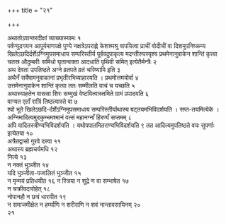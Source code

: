 +++
title = "२१"

+++
 

अथातोऽवान्तरदीक्षां व्याख्यास्यामः १  
पर्वण्युदगयन आपूर्यमाणपक्षे पुण्ये
नक्षत्रेऽपराह्णे केशश्मश्रु वापयित्वा प्राचीं वोदीचीं वा
दिशमुपनिष्क्रम्य
खिलेऽछदिर्दर्शेऽग्निमुपसमाधाय
सम्परिस्तीर्य पूर्ववदुपाकृत्य मदन्तीरुपस्पृश्य प्रथमेनानुवाकेन शान्तिं
कृत्वा चतस्र औदुम्बरीः समिधो घृतान्वक्ता आदधाति पृथिवी समित्
इत्येतैर्मन्त्रैः २  
अथ देवता उपतिष्ठते अग्ने व्रतपते व्रतं
चरिष्यामि इति ३  
अथैनँ सर्वेषामनुवाकानां प्रभृतीरभिव्याहारयति ।
प्रथमोत्तमयोर्वा ४  
उत्तमेनानुवाकेन शान्तिं कृत्वा ततः
सम्मीलति वाचं च यच्छति ५  
अथास्याहतेन वाससा शिरः सम्मुखं
वेष्टयित्वास्तमिते ग्रामं प्रपादयति ६  
वाग्यत एताँ रात्रिं
तिष्ठत्यास्ते वा ७  
श्वो भूते खिलेऽछदि-र्दर्शेऽग्निमुपसमाधाय
सम्परिस्तीर्याथास्य षट्तयमभिविदर्शयति । सप्त-तयमित्येके ।
अग्निमादित्यमुदकुम्भमश्मानं वत्सं महानग्नाँ हिरण्यँ
सप्तमम् ८  
अपि वादितस्त्रीण्यभिविदर्शयति । यथोपपातमितराण्यभिविदर्शयति ९
तत आदित्यमुपतिष्ठते वयः सुपर्णाः इत्येतया १०  
अत्रैतद्वासो गुरवे दत्त्वा
११  
अथास्य ब्रह्मचर्यमधि १२  
नित्ये १३  
न नक्तं भुञ्जीत १४  
यदि
भुञ्जीता-पज्वलितं भुञ्जीत १५  
न मृन्मयं प्रतिधयीत १६
न स्त्रिया न शूद्रे ण वा सम्भाषेत १७  
न चक्रीवदारोहेत् १८  
नोपानहौ न
छत्रं धारयीत १९  
न समाजमीक्षेत न हर्म्याणि न शरीराणि न शवं
नान्तावसायिनम् २०  
२१
